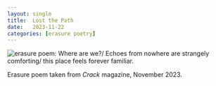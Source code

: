 ```yaml
---
layout: single
title:  Lost the Path
date:   2023-11-22
categories: [erasure poetry]
---
```


<img src="https://www.davidralphlewis.co.uk/assets/images/articles/2023/reverb.jpeg" alt="erasure poem: Where are we?/ Echoes from nowhere are strangely comforting/ this place feels forever familiar." title="*Constant Buzzing*" class="responsive"><br>

Erasure poem taken from *Crack* magazine, November 2023.
